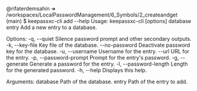 @rifaterdemsahin ➜ /workspaces/LocalPasswordManagement/6_Symbols/2_createandget (main) $ keepassxc-cli add --help
Usage: keepassxc-cli [options] database entry
Add a new entry to a database.

Options:
  -q, --quiet                     Silence password prompt and other secondary
                                  outputs.
  -k, --key-file <path>           Key file of the database.
  --no-password                   Deactivate password key for the database.
  -u, --username <username>       Username for the entry.
  --url <URL>                     URL for the entry.
  -p, --password-prompt           Prompt for the entry's password.
  -g, --generate                  Generate a password for the entry.
  -l, --password-length <length>  Length for the generated password.
  -h, --help                      Displays this help.

Arguments:
  database                        Path of the database.
  entry                           Path of the entry to add.